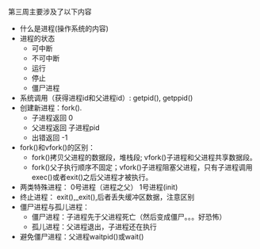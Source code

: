 第三周主要涉及了以下内容  
+ 什么是进程(操作系统的内容)  
+ 进程的状态
	* 可中断  
	* 不可中断
	* 运行
	* 停止
	* 僵尸进程
+ 系统调用（获得进程id和父进程id）: getpid(), getppid()
+ 创建新进程：fork().  
	* 子进程返回 0
	* 父进程返回 子进程pid
	* 出错返回 -1
+ fork()和vfork()的区别：
	* fork()拷贝父进程的数据段，堆栈段; vfork()子进程和父进程共享数据段。  
	* fork()父子执行顺序不固定；vfork()子进程阻塞父进程，只有子进程调用exec()或者exit()之后父进程才被执行。
+ 两类特殊进程： 0号进程（进程之父） 1号进程(init)
+ 终止进程： exit(),\_exit(),后者丢失缓冲区数据，注意区别  
+ 僵尸进程与孤儿进程：
	* 僵尸进程：子进程先于父进程死亡（然后变成僵尸。。。好恐怖）
	* 孤儿进程：父进程退出，子进程还在执行
+ 避免僵尸进程：父进程waitpid()或wait()   

